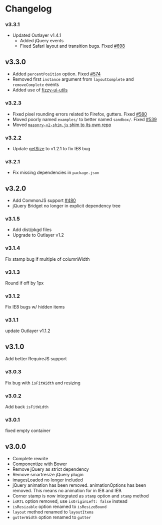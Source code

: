 # Changelog

### v3.3.1

+ Updated Outlayer v1.4.1
  + Added jQuery events
  + Fixed Safari layout and transition bugs. Fixed [#698](https://github.com/desandro/masonry/issues/698)

## v3.3.0

+ Added `percentPosition` option. Fixed [#574](https://github.com/desandro/masonry/issues/574)
+ Removed first `instance` argument from `layoutComplete` and `removeComplete` events
+ Added use of [fizzy-ui-utils](https://github.com/metafizzy/fizzy-ui-utils)

### v3.2.3

+ Fixed pixel rounding errors related to Firefox, gutters. Fixed [#580](https://github.com/desandro/masonry/pull/580)
+ Moved poorly named `examples/` to better named `sandbox/`. Fixed [#539](https://github.com/desandro/masonry/issues/539)
+ Moved [`masonry-v2-shim.js` shim to its own repo](https://github.com/desandro/masonry-v2-3-shim)

### v3.2.2

+ Update [getSize](https://github.com/desandro/get-size) to v1.2.1 to fix IE8 bug

### v3.2.1

+ Fix missing dependencies in `package.json`

## v3.2.0

+ Add CommonJS support [#480](https://github.com/desandro/masonry/issues/480)
+ jQuery Bridget no longer in explicit dependency tree

### v3.1.5

+ Add dist/pkgd files
+ Upgrade to Outlayer v1.2

### v3.1.4

Fix stamp bug if multiple of columnWidth

### v3.1.3

Round if off by 1px

### v3.1.2

Fix IE8 bugs w/ hidden items

### v3.1.1

update Outlayer v1.1.2

## v3.1.0

Add better RequireJS support

### v3.0.3

Fix bug with `isFitWidth` and resizing

### v3.0.2

Add back `isFitWidth`

### v3.0.1

fixed empty container

## v3.0.0

+ Complete rewrite
+ Componentize with Bower
+ Remove jQuery as strict dependency
+ Remove smartresize jQuery plugin
+ imagesLoaded no longer included
+ jQuery animation has been removed. animationOptions has been removed. This means no animation for in IE8 and IE9.
+ Corner stamp is now integrated as `stamp` option and `stamp` method
+ `isRTL` option removed, use `isOriginLeft: false` instead
+ `isResizable` option renamed to `isResizeBound`
+ `layout` method renamed to `layoutItems`
+ `gutterWidth` option renamed to `gutter`